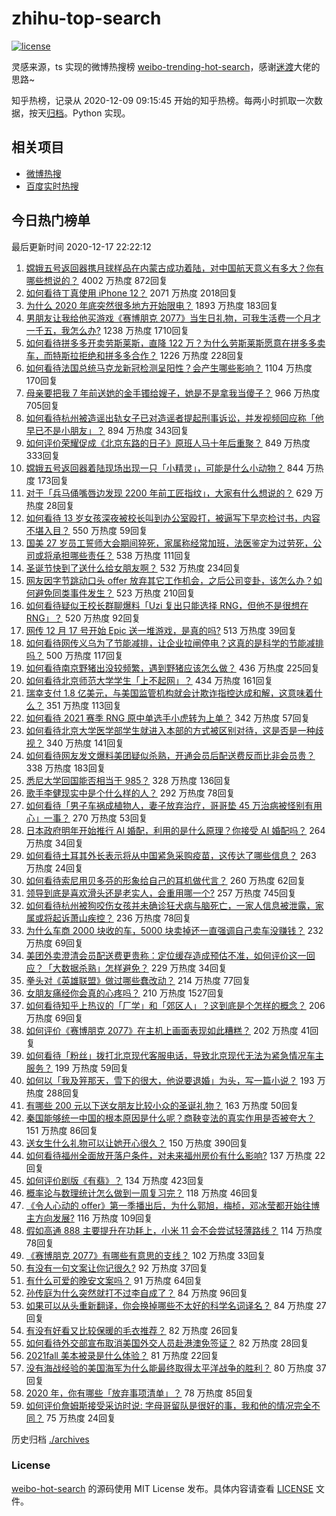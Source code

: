# zhihu-top-search

[![license](https://img.shields.io/github/license/Arrackisarookie/zhihu-top-search)](https://github.com/Arrackisarookie/zhihu-top-search/blob/master/LICENSE)

灵感来源，ts 实现的微博热搜榜 [weibo-trending-hot-search](https://github.com/justjavac/weibo-trending-hot-search)，感谢[迷渡](https://github.com/justjavac)大佬的思路~

知乎热榜，记录从 2020-12-09 09:15:45 开始的知乎热榜。每两小时抓取一次数据，按天[归档](./archives)。Python 实现。

## 相关项目
+ [微博热搜](https://github.com/Arrackisarookie/weibo-hot-search)
+ [百度实时热搜](https://github.com/Arrackisarookie/baidu-hot-search)

## 今日热门榜单

<!-- Rank Begin -->

最后更新时间 2020-12-17 22:22:12

1. [嫦娥五号返回器携月球样品在内蒙古成功着陆，对中国航天意义有多大？你有哪些想说的？](https://www.zhihu.com/question/435116380) 4002 万热度 872回复
1. [如何看待丁真使用 iPhone 12？](https://www.zhihu.com/question/434592793) 2071 万热度 2018回复
1. [为什么 2020 年底突然很多地方开始限电？](https://www.zhihu.com/question/434800740) 1893 万热度 183回复
1. [男朋友让我给他买游戏《赛博朋克 2077》当生日礼物，可我生活费一个月才一千五，我怎么办?](https://www.zhihu.com/question/434776782) 1238 万热度 1710回复
1. [如何看待拼多多开卖劳斯莱斯，直降 122 万？为什么劳斯莱斯愿意在拼多多卖车，而特斯拉拒绝和拼多多合作？](https://www.zhihu.com/question/435215240) 1226 万热度 228回复
1. [如何看待法国总统马克龙新冠检测呈阳性？会产生哪些影响？](https://www.zhihu.com/question/435278706) 1104 万热度 170回复
1. [母亲要把我 7 年前送她的金手镯给嫂子，她是不是拿我当傻子？](https://www.zhihu.com/question/435119118) 966 万热度 705回复
1. [如何看待杭州被造谣出轨女子已对造谣者提起刑事诉讼，并发视频回应称「他早已不是小朋友」？](https://www.zhihu.com/question/435210253) 894 万热度 343回复
1. [如何评价荣耀促成《北京东路的日子》原班人马十年后重聚？](https://www.zhihu.com/question/435106168) 849 万热度 333回复
1. [嫦娥五号返回器着陆现场出现一只「小精灵」，可能是什么小动物？](https://www.zhihu.com/question/435202802) 844 万热度 173回复
1. [对于「兵马俑嘴唇边发现 2200 年前工匠指纹」，大家有什么想说的？](https://www.zhihu.com/question/435177701) 629 万热度 28回复
1. [如何看待 13 岁女孩深夜被校长叫到办公室殴打，被逼写下早恋检讨书，内容不堪入目？](https://www.zhihu.com/question/435191592) 550 万热度 59回复
1. [国美 27 岁员工誓师大会期间猝死，家属称经常加班，法医鉴定为过劳死，公司或将承担哪些责任？](https://www.zhihu.com/question/435204779) 538 万热度 111回复
1. [圣诞节快到了送什么给女朋友啊？](https://www.zhihu.com/question/433492176) 532 万热度 234回复
1. [网友因字节跳动口头 offer 放弃其它工作机会，之后公司变卦，该怎么办？如何避免同类事件发生？](https://www.zhihu.com/question/435118515) 523 万热度 210回复
1. [如何看待疑似王校长群聊爆料「Uzi 复出只能选择 RNG，但他不是很想在 RNG」？](https://www.zhihu.com/question/435168547) 520 万热度 92回复
1. [网传 12 月 17 号开始 Epic 送一堆游戏，是真的吗?](https://www.zhihu.com/question/435065524) 513 万热度 39回复
1. [如何看待网传义乌为了节能减排，让企业拉闸停电？这真的是科学的节能减排吗？](https://www.zhihu.com/question/434603611) 500 万热度 117回复
1. [如何看待南京野猪出没较频繁，遇到野猪应该怎么做？](https://www.zhihu.com/question/433711620) 436 万热度 225回复
1. [如何看待北京师范大学学生「上不起网」？](https://www.zhihu.com/question/435099848) 434 万热度 161回复
1. [瑞幸支付 1.8 亿美元，与美国监管机构就会计欺诈指控达成和解，这意味着什么？](https://www.zhihu.com/question/435200634) 351 万热度 113回复
1. [如何看待 2021 赛季 RNG 原中单选手小虎转为上单？](https://www.zhihu.com/question/435203439) 342 万热度 57回复
1. [如何看待北京大学医学部学生就进入本部的方式被区别对待，这是否是一种歧视？](https://www.zhihu.com/question/434974815) 340 万热度 141回复
1. [如何看待网友发文爆料美团疑似杀熟，开通会员后配送费反而比非会员贵？](https://www.zhihu.com/question/435061348) 338 万热度 183回复
1. [悉尼大学回国能否相当于 985？](https://www.zhihu.com/question/266843003) 328 万热度 136回复
1. [歌手李健现实中是个什么样的人？](https://www.zhihu.com/question/21181290) 292 万热度 78回复
1. [如何看待「男子车祸成植物人，妻子放弃治疗，哥哥垫 45 万治病被怪别有用心」一事？](https://www.zhihu.com/question/434969371) 270 万热度 53回复
1. [日本政府明年开始推行 AI 婚配，利用的是什么原理？你接受 AI 婚配吗？](https://www.zhihu.com/question/435254599) 264 万热度 34回复
1. [如何看待土耳其外长表示将从中国紧急采购疫苗，这传达了哪些信息？](https://www.zhihu.com/question/434936994) 263 万热度 24回复
1. [如何看待索尼用贝多芬的形象给自己的耳机做代言？](https://www.zhihu.com/question/435077193) 260 万热度 62回复
1. [领导到底是喜欢滑头还是老实人，会重用哪一个?](https://www.zhihu.com/question/352016820) 257 万热度 745回复
1. [如何看待杭州被狗咬伤女孩并未确诊狂犬病与脑死亡，一家人信息被泄露，家属或将起诉萧山疾控？](https://www.zhihu.com/question/435249468) 236 万热度 78回复
1. [为什么车商 2000 块收的车，5000 块卖掉还一直强调自己卖车没赚钱？](https://www.zhihu.com/question/434339039) 232 万热度 69回复
1. [美团外卖澄清会员配送费更贵称：定位缓存造成预估不准，如何评价这一回应？「大数据杀熟」怎样避免？](https://www.zhihu.com/question/435281341) 229 万热度 34回复
1. [拳头对《英雄联盟》做过哪些蠢改动？](https://www.zhihu.com/question/433751199) 214 万热度 77回复
1. [女朋友痛经你会真的心疼吗？](https://www.zhihu.com/question/392000371) 210 万热度 1527回复
1. [如何看待知乎上热议的「厂学」和「郊区人」？这到底是个怎样的概念？](https://www.zhihu.com/question/435098487) 206 万热度 69回复
1. [如何评价《赛博朋克 2077》在主机上画面表现如此糟糕？](https://www.zhihu.com/question/434347963) 202 万热度 41回复
1. [如何看待「粉丝」拨打北京现代客服电话，导致北京现代无法为紧急情况车主服务？](https://www.zhihu.com/question/435133430) 199 万热度 59回复
1. [如何以「我及笄那天，雪下的很大，他说要退婚」为头，写一篇小说？](https://www.zhihu.com/question/430009383) 193 万热度 288回复
1. [有哪些 200 元以下送女朋友比较小众的圣诞礼物？](https://www.zhihu.com/question/433056658) 163 万热度 50回复
1. [秦国能够统一中国的根本原因是什么呢？商鞅变法的真实作用是否被夸大？](https://www.zhihu.com/question/434434831) 151 万热度 86回复
1. [送女生什么礼物可以让她开心很久？](https://www.zhihu.com/question/327277042) 150 万热度 390回复
1. [如何看待福州全面放开落户条件，对未来福州房价有什么影响?](https://www.zhihu.com/question/434837094) 137 万热度 22回复
1. [如何评价剧版《有翡》？](https://www.zhihu.com/question/434976264) 134 万热度 423回复
1. [概率论与数理统计怎么做到一周复习完？](https://www.zhihu.com/question/31513912) 118 万热度 46回复
1. [《令人心动的 offer》第一季播出后，为什么郭旭，梅桢，邓冰莹都开始往博主方向发展?](https://www.zhihu.com/question/384507015) 116 万热度 109回复
1. [假如高通 888 主要提升在功耗上，小米 11 会不会尝试轻薄路线？](https://www.zhihu.com/question/433041078) 114 万热度 78回复
1. [《赛博朋克 2077》有哪些有意思的支线？](https://www.zhihu.com/question/434195338) 102 万热度 33回复
1. [有没有一句文案让你记很久?](https://www.zhihu.com/question/432213645) 92 万热度 37回复
1. [有什么可爱的晚安文案吗？](https://www.zhihu.com/question/385512608) 91 万热度 64回复
1. [孙传庭为什么突然就打不过李自成了？](https://www.zhihu.com/question/27535713) 84 万热度 96回复
1. [如果可以从头重新翻译，你会换掉哪些不太好的科学名词译名？](https://www.zhihu.com/question/434589285) 84 万热度 27回复
1. [有没有好看又比较保暖的毛衣推荐？](https://www.zhihu.com/question/304592789) 82 万热度 26回复
1. [如何看待外交部宣布取消美国外交人员赴港澳免签证？](https://www.zhihu.com/question/434220177) 82 万热度 28回复
1. [2021fall 美本被录是什么体验？](https://www.zhihu.com/question/434978674) 81 万热度 22回复
1. [没有海战经验的美国海军为什么能最终取得太平洋战争的胜利？](https://www.zhihu.com/question/23636776) 80 万热度 37回复
1. [2020 年，你有哪些「放弃事项清单」？](https://www.zhihu.com/question/435245347) 78 万热度 85回复
1. [如何评价詹姆斯接受采访时说: 字母哥留队是很好的事，我和他的情况完全不同？](https://www.zhihu.com/question/435099570) 75 万热度 24回复
<!-- Rank End -->

历史归档 [./archives](./archives)

### License

[weibo-hot-search](https://github.com/Arrackisarookie/zhihu-top-search) 的源码使用 MIT License 发布。具体内容请查看 [LICENSE](./LICENSE) 文件。
